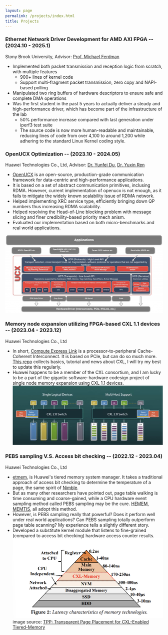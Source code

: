 ```yaml
---
layout: page
permalink: /projects/index.html
title: Projects
---
```


### Ethernet Network Driver Development for AMD AXI FPGA -- (2024.10 - 2025.1)

Stony Brook University, Advisor: [Prof. Michael Ferdman](https://compas.cs.stonybrook.edu/~mferdman/)

- Implemented both packet transmission and reception logic from scratch, with multiple features
  - 900+ lines of kernel code
  - Support multi-fragment packet transmission, zero copy and NAPI-based polling
- Manipulated two ring buffers of hardware descriptors to ensure safe and complete DMA operations
- Was the first student in the past 5 years to actually deliver a steady and high-performance driver, which has become part of the infrastructure of the lab
  - 50\% performance increase compared with last generation under iperf3 test suite
  - The source code is now more human-readable and maintainable, reducing lines of code from over 4,100 to around 1,200 while adhering to the standard Linux Kernel coding style.

### OpenUCX Optimization --  (2023.10 - 2024.05)

Huawei Technologies Co., Ltd, Advisor: [Dr. Yunfei Du](https://scholar.google.com/citations?user=6vf_uwYAAAAJ&hl=en&oi=ao), [Dr. Yuxin Ren](https://orcid.org/0000-0003-2678-9225)

- [OpenUCX](https://openucx.org/) is an open-source, production-grade communication framework for data-centric and high-performance applications.
- It is based on a set of abstract communication primitives, inclusing RDMA. However, current implementation of openucx is not enough, as it fails to mitigate the widely known scalability issue of RDMA network.
- Helped implementing XRC service type, efficiently bringing down QP numbers thus increasing RDMA scalability.
- Helped resolving the Head-of-Line blocking problem with message slicing and finer credibility-based priority mech
anism.
- Evaluated our implementation based on both micro-benchmarks and real world applications.

![](/images/projects/openucx_layout.jpg)

### Memory node expansion utilizing FPGA-based CXL 1.1 devices --  (2023.04 - 2023.12)

Huawei Technologies Co., Ltd

- In short, [Compute Express Link](https://www.computeexpresslink.org/) is a processor-to-peripheral Cache-Coherent Interconnect. It is based on PCIe, but can do so much more. [This repo](https://github.com/twicy/awesome-CXL) collects basics, tutorial and news about CXL, I will try my best to update this regularly.
- Huawei happens to be a member of the CXL consortium, and I am lucky to be a part of the gigantic software-hardware codesign project of single node memory expansion using CXL 1.1 devices.
![](/images/projects/cxl.png)

### PEBS sampling V.S. Access bit checking --  (2022.12 - 2023.04)

Huawei Technologies Co., Ltd

- [etmem](https://github.com/openeuler-mirror/etmem), is Huawei's tiered memory system manager. It takes a traditional approach of access bit checking to determine the temperature of a page, the same spirit of [Nimble](https://dl.acm.org/doi/10.1145/3297858.3304024).
- But as many other researchers have pointed out, page table walking is time consuming and coarse-gained, while a CPU hardware event sampling method called PEBS sampling may be the cure. [HEMEM](https://dl.acm.org/doi/10.1145/3477132.3483550), [MEMTIS](https://dl.acm.org/doi/10.1145/3600006.3613167#:~:text=We%20present%20Memtis%2C%20a%20tiered,to%20the%20fast%20tier%20capacity), all adopt this method.
- However, is PEBS sampling really that powerful? Does it perform well under real world applications? Can PEBS sampling totally outperform page table scanning? My experience tells a slightly different story.
- Developed a substitute kernel module that listens to fine-grained (compared to access bit checking) hardware access counter results.
![](/images/projects/memory_tier.png)
image source: [TPP: Transparent Page Placement for CXL-Enabled Tiered-Memory](https://arxiv.org/abs/2206.02878)